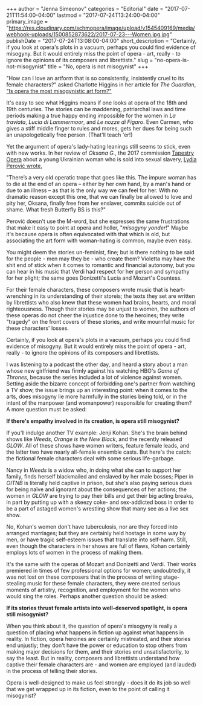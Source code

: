 +++
author = "Jenna Simeonov"
categories = "Editorial"
date = "2017-07-21T11:54:00-04:00"
lastmod = "2017-07-24T13:24:00-04:00"
primary_image = "https://res.cloudinary.com/schmopera/image/upload/v1545409169/media/webhook-uploads/1500852873622/2017-07-23---Women.jpg.jpg"
publishDate = "2017-07-24T13:08:00-04:00"
short_description = "Certainly, if you look at opera&#039;s plots in a vacuum, perhaps you could find evidence of misogyny. But it would entirely miss the point of opera - art, really - to ignore the opinions of its composers and librettists."
slug = "no-opera-is-not-misogynist"
title = "No, opera is not misogynist"
+++

"How can I love an artform that is so consistently, insistently cruel to its female characters?" asked Charlotte Higgins in her article for *The Guardian*, ["Is opera the most misogynistic art form?"](https://www.theguardian.com/music/2016/feb/26/is-opera-the-most-misogynistic-art-form) 

It's easy to see what Higgins means if one looks at opera of the 18th and 19th centuries. The stories can be maddening, patriarchal laws and time periods making a true happy ending impossible for the women in *La traviata*, *Lucia di Lammermoor*, and *Le nozze di Figaro*. Even Carmen, who gives a stiff middle finger to rules and mores, gets her dues for being such an unapologetically free person. (That'll teach 'er!)

Yet the argument of opera's lady-hating leanings still seems to stick, even with new works. In her review of *Oksana G.*, the 2017 commission [Tapestry Opera](/scene/companies/tapestry-opera/) about a young Ukrainian woman who is sold into sexual slavery, [Lydia Perović wrote](https://definitelytheopera.wordpress.com/2017/05/30/oksana-g-is-shockingly-bad/),

"There’s a very old operatic trope that goes like this. The impure woman has to die at the end of an opera – either by her own hand, by a man's hand or due to an illness – as that is the only way we can feel for her. With no dramatic reason except this one, that we can finally be allowed to love and pity her, Oksana, finally free from her enslaver, commits suicide out of shame. What fresh Butterfly BS is this?"

Perović doesn't use the M-word, but she expresses the same frustrations that make it easy to point at opera and holler, "*misogyny yonder*!" Maybe it's because opera is often equivocated with that which is old, but associating the art form with woman-hating is common, maybe even easy. 

You might deem the stories un-feminist, fine; but is there nothing to be said for the people - men may they be - who create them? Violetta may have the shit end of stick when it comes to romantic and financial autonomy, but you can hear in his music that Verdi had respect for her person and sympathy for her plight; the same goes Donizetti's Lucia and Mozart's Countess. 

For their female characters, these composers wrote music that is heart-wrenching in its understanding of their storeis; the texts they set are written by librettists who also knew that these women had brains, hearts, and moral righteousness. Though their stories may be unjust to women, the authors of these operas do not cheer the injustice done to the heroines; they write "tragedy" on the front covers of these stories, and write mournful music for these characters' losses.

Certainly, if you look at opera's plots in a vacuum, perhaps you could find evidence of misogyny. But it would entirely miss the point of opera - art, really - to ignore the opinions of its composers and librettists. 

I was listening to a podcast the other day, and heard a story about a man whose new girlfriend was firmly against his watching HBO's *Game of Thrones*, because the series included a lot of violence against women. Setting aside the bizarre concept of forbidding one's partner from watching a TV show, the issue brings up an interesting point: when it comes to the arts, does misogyny lie more harmfully in the stories being told, or in the intent of the manpower (and womanpower) responsible for creating them? A more question must be asked: 

**If there's empathy involved in its creation, is opera still misogynist?**

If you'll indulge another TV example: Jenji Kohan. She's the brain behind shows like *Weeds*, *Orange is the New Black*, and the recently released *GLOW*. All of these shows have women writers, feature female leads, and the latter two have nearly all-female ensemble casts. But here's the catch: the fictional female characters deal with some serious life-garbage.

Nancy in *Weeds* is a widow who, in doing what she can to support her family, finds herself blackmailed and enslaved by her male bosses; Piper in *OITNB* is literally held captive in prison, but she's also paying serious dues for being naïve and ignorant about the consequences of her actions; the women in *GLOW* are trying to pay their bills and get their big acting breaks, in part by putting up with a skeezy coke- and sex-addicted boss in order to be a part of astaged women's wrestling show that many see as a live sex show.

No, Kohan's women don't have tuberculosis, nor are they forced into arranged marriages; but they are certainly held hostage in some way by men, or have tragic self-esteem issues that translate into self-harm. Still, even though the characters in her shows are full of flaws, Kohan certainly employs lots of women in the process of making them.

It's the same with the operas of Mozart and Donizetti and Verdi. Their works premiered in times of few professional options for women; undoubtedly, it was not lost on these composers that in the process of writing stage-stealing music for these female characters, they were created serious moments of artistry, recognition, and employment for the women who would sing the roles. Perhaps another question should be asked: 

**If its stories thrust female artists into well-deserved spotlight, is opera still misogynist?**

When you think about it, the question of opera's misogyny is really a question of placing what happens in fiction up against what happens in reality. In fiction, opera heroines are certainly mistreated, and their stories end unjustly; they don't have the power or education to stop others from making major decisions for them, and their stories end unsatisfactorily, to say the least. But in reality, composers and librettists understand how captive their female characters are - and women are employed (and lauded) in the process of telling their stories.

Opera is well-designed to make us feel strongly - does it do its job so well that we get wrapped up in its fiction, even to the point of calling it misogynist?
